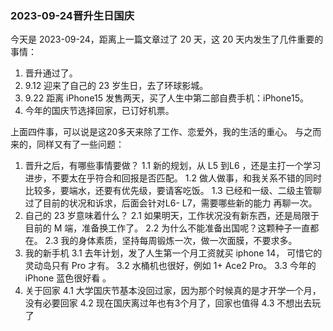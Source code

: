 ### 2023-09-24晋升生日国庆

今天是 2023-09-24，距离上一篇文章过了 20 天，这 20 天内发生了几件重要的事情：

1. 晋升通过了。
2. 9.12 迎来了自己的 23 岁生日，去了环球影城。
3. 9.22 距离 iPhone15 发售两天，买了人生中第二部自费手机：iPhone15。
4. 今年的国庆节选择回家，已订好机票。

上面四件事，可以说是这20多天来除了工作、恋爱外，我的生活的重心。
与之而来的，同样又有了一些问题：

1. 晋升之后，有哪些事情要做？
1.1 新的规划，从 L5 到L6 ，还是主打一个学习进步，不要太在乎符合和回报是否匹配。
1.2 做人做事，和我关系不错的同时比较多，要端水，还要有优先级，要请客吃饭。
1.3 已经和一级、二级主管聊过了目前的状况和诉求，后面会针对L6- L7，需要哪些新的能力 再聊一次。
2. 自己的 23 岁意味着什么？
2.1 如果明天，工作状况没有新东西，还是局限于目前的 M 端，准备换工作了。
2.2 为什么不能准备出国呢？这颗种子一直都在。
2.3 我的身体素质，坚持每周锻炼一次，做一次面膜，不要求多。
3. 我的新手机
3.1 去年计划，发了人生第一个月工资就买 iphone 14， 可惜它的灵动岛只有 Pro 才有。
3.2 水桶机也很好，例如 1+ Ace2 Pro。 
3.3 今年的 iPhone 蓝色很好看 。
4. 关于回家
4.1 大学国庆节基本没回过家，因为那个时候真的是才开学一个月，没有必要回家
4.2 现在国庆离过年也有3个月了，回家也值得
4.3 不想出去玩了